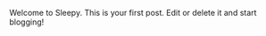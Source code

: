 <!---
{
    "title": "Hello World",
    "type": "default",
    "poster": "",
    "topic": "hello, world",
    "sticky": false
}
-->

Welcome to Sleepy. This is your first post. Edit or delete it and start blogging!